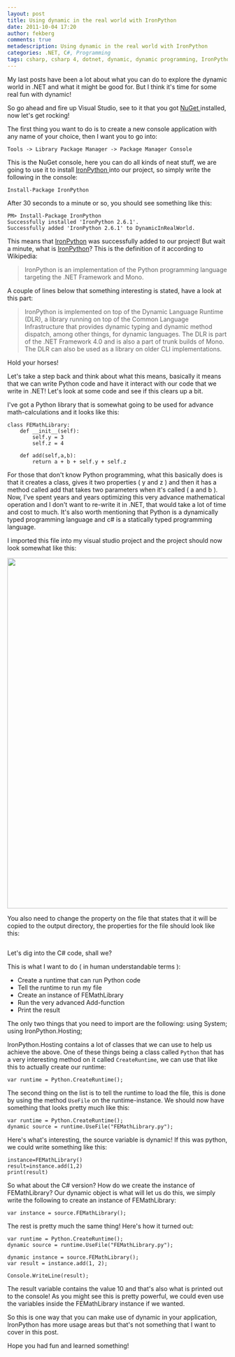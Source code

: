 ```yaml
---
layout: post
title: Using dynamic in the real world with IronPython
date: 2011-10-04 17:20
author: fekberg
comments: true
metadescription: Using dynamic in the real world with IronPython
categories: .NET, C#, Programming
tags: csharp, csharp 4, dotnet, dynamic, dynamic programming, IronPython
---
```

My last posts have been a lot about what you can do to explore the dynamic world in .NET and what it might be good for. But I think it's time for some real fun with dynamic!

So go ahead and fire up Visual Studio, see to it that you got <a href="http://nuget.codeplex.com/">NuGet </a>installed, now let's get rocking!<!--excerpt-->

The first thing you want to do is to create a new console application with any name of your choice, then I want you to go into:

	Tools -> Library Package Manager -> Package Manager Console

This is the NuGet console, here you can do all kinds of neat stuff, we are going to use it to install <a href="http://ironpython.net/">IronPython </a>into our project, so simply write the following in the console:

	Install-Package IronPython

After 30 seconds to a minute or so, you should see something like this:

	PM> Install-Package IronPython 
	Successfully installed 'IronPython 2.6.1'.
	Successfully added 'IronPython 2.6.1' to DynamicInRealWorld.

This means that <a href="http://ironpython.net/">IronPython</a> was successfully added to our project! But wait a minute, what is <a href="http://ironpython.net/">IronPython</a>? This is the definition of it according to Wikipedia:

<blockquote>IronPython is an implementation of the Python programming language targeting the .NET Framework and Mono.</blockquote>

A couple of lines below that something interesting is stated, have a look at this part:

<blockquote>IronPython is implemented on top of the Dynamic Language Runtime (DLR), a library running on top of the Common Language Infrastructure that provides dynamic typing and dynamic method dispatch, among other things, for dynamic languages. The DLR is part of the .NET Framework 4.0 and is also a part of trunk builds of Mono. The DLR can also be used as a library on older CLI implementations.</blockquote>

Hold your horses!

Let's take a step back and think about what this means, basically it means that we can write Python code and have it interact with our code that we write in .NET! Let's look at some code and see if this clears up a bit.

I've got a Python library that is somewhat going to be used for advance math-calculations and it looks like this:

	class FEMathLibrary:
		def __init__(self):
			self.y = 3
			self.z = 4

		def add(self,a,b):
			return a + b + self.y + self.z

For those that don't know Python programming, what this basically does is that it creates a class, gives it two properties ( y and z ) and then it has a method called add that takes two parameters when it's called ( a and b ). Now, I've spent years and years optimizing this very advance mathematical operation and I don't want to re-write it in .NET, that would take a lot of time and cost to much. It's also worth mentioning that Python is a dynamically typed programming language and c# is a statically typed programming language.

I imported this file into my visual studio project and the project should now look somewhat like this:

<img src="https://cdn.filipekberg.se/fekberg-blog/using-dynamic-in-the-real-world-with-ironpython/ironpython.png" alt="" style="width: 800px;"/>

You also need to change the property on the file that states that it will be copied to the output directory, the properties for the file should look like this:

<img src="https://cdn.filipekberg.se/fekberg-blog/using-dynamic-in-the-real-world-with-ironpython/ironpython_propertywindow.png" alt="" />

Let's dig into the C# code, shall we?

This is what I want to do ( in human understandable terms ):
<ul>
	<li>Create a runtime that can run Python code</li>
	<li>Tell the runtime to run my file</li>
	<li>Create an instance of FEMathLibrary</li>
	<li>Run the very advanced Add-function</li>
	<li>Print the result</li>
</ul>

The only two things that you need to import are the following:
	using System;
	using IronPython.Hosting;

IronPython.Hosting contains a lot of classes that we can use to help us achieve the above. One of these things being a class called `Python` that has a very interesting method on it called `CreateRuntime`, we can use that like this to actually create our runtime:

	var runtime = Python.CreateRuntime();

The second thing on the list is to tell the runtime to load the file, this is done by using the method `UseFile` on the runtime-instance. We should now have something that looks pretty much like this:

	var runtime = Python.CreateRuntime();
	dynamic source = runtime.UseFile("FEMathLibrary.py");

Here's what's interesting, the source variable is dynamic! If this was python, we could write something like this:

	instance=FEMathLibrary()
	result=instance.add(1,2)
	print(result)

So what about the C# version? How do we create the instance of FEMathLibrary? Our dynamic object is what will let us do this, we simply write the following to create an instance of FEMathLibrary:

	var instance = source.FEMathLibrary();

The rest is pretty much the same thing! Here's how it turned out:

	var runtime = Python.CreateRuntime();
	dynamic source = runtime.UseFile("FEMathLibrary.py");

	dynamic instance = source.FEMathLibrary();
	var result = instance.add(1, 2);

	Console.WriteLine(result);

The result variable contains the value 10 and that's also what is printed out to the console! As you might see this is pretty powerful, we could even use the variables inside the FEMathLibrary instance if we wanted.

So this is one way that you can make use of dynamic in your application, IronPython has more usage areas but that's not something that I want to cover in this post.

Hope you had fun and learned something!

